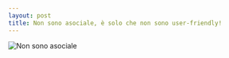 ```yaml
---
layout: post
title: Non sono asociale, è solo che non sono user-friendly!
---
```

<img src="{{ site.baseurl }}/assets/blog/nerd_glasses_backgrounds.jpg" alt="Non sono asociale" style="width: auto;"/>
